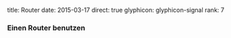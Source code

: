 title: Router
date: 2015-03-17
direct: true
glyphicon: glyphicon-signal
rank: 7

### Einen Router benutzen
 
